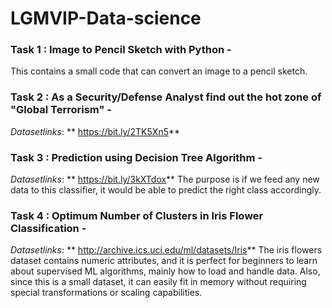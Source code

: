 # LGMVIP-Data-science


### Task 1 : Image to Pencil Sketch with Python - 
This contains a small code that can convert an image to a pencil sketch.

### Task 2 : As a Security/Defense Analyst find out the hot zone of "Global Terrorism" - 

*Datasetlinks*:  ** https://bit.ly/2TK5Xn5**

### Task 3 : Prediction using Decision Tree Algorithm -
*Datasetlinks*:  ** https://bit.ly/3kXTdox**
The purpose is if we feed any new data to this classifier, it would be able to  predict the right class accordingly.

### Task 4 : Optimum Number of Clusters in Iris Flower Classification -
*Datasetlinks*: ** http://archive.ics.uci.edu/ml/datasets/Iris**
The iris flowers dataset contains numeric attributes, and it is perfect for beginners to learn about supervised ML algorithms, mainly how to load and handle data. Also, since this is a small dataset, it can easily fit in memory without requiring special transformations or scaling capabilities.
